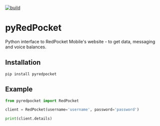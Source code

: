 [![build](https://github.com/ronnie-llamado/pyRedPocket/actions/workflows/build.yml/badge.svg)](https://github.com/ronnie-llamado/pyRedPocket/actions/workflows/build.yml)

# pyRedPocket

Python interface to RedPocket Mobile's website - to get data, messaging and voice balances.

## Installation

```
pip install pyredpocket
```

## Example

```python
from pyredpocket import RedPocket

client = RedPocket(username='username', password='password')

print(client.details)
```
